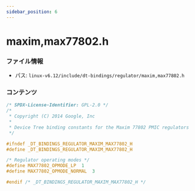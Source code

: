 ```yaml
---
sidebar_position: 6
---
```

# maxim,max77802.h

### ファイル情報

- パス: `linux-v6.12/include/dt-bindings/regulator/maxim,max77802.h`

### コンテンツ

```h
/* SPDX-License-Identifier: GPL-2.0 */
/*
 * Copyright (C) 2014 Google, Inc
 *
 * Device Tree binding constants for the Maxim 77802 PMIC regulators
 */

#ifndef _DT_BINDINGS_REGULATOR_MAXIM_MAX77802_H
#define _DT_BINDINGS_REGULATOR_MAXIM_MAX77802_H

/* Regulator operating modes */
#define MAX77802_OPMODE_LP	1
#define MAX77802_OPMODE_NORMAL	3

#endif /* _DT_BINDINGS_REGULATOR_MAXIM_MAX77802_H */

```
